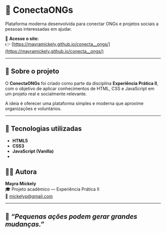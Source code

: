 # 💙 ConectaONGs

Plataforma moderna desenvolvida para conectar ONGs e projetos sociais a pessoas interessadas em ajudar.

🔗 **Acesse o site:**  
👉 [https://mayramickely.github.io/conecta__ongs/](https://mayramickely.github.io/conecta__ongs/)

---

## 🧩 Sobre o projeto
O **ConectaONGs** foi criado como parte da disciplina **Experiência Prática II**, com o objetivo de aplicar conhecimentos de HTML, CSS e JavaScript em um projeto real e socialmente relevante.

A ideia é oferecer uma plataforma simples e moderna que aproxime organizações e voluntários.

---

## 🚀 Tecnologias utilizadas
- **HTML5**
- **CSS3**
- **JavaScript (Vanilla)**
- 
## 👩‍💻 Autora
**Mayra Mickely**  
🎓 Projeto acadêmico — Experiência Prática II  
📧 [mickelyp@gmail.com](mailto:mickelyp@gmail.com)

---

💬 *“Pequenas ações podem gerar grandes mudanças.”*
---

